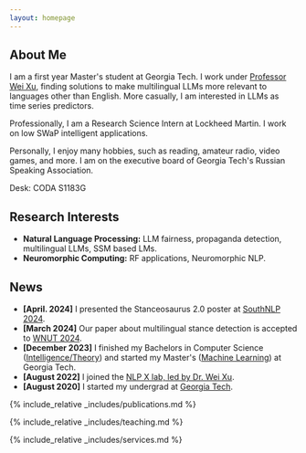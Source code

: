 ```yaml
---
layout: homepage
---
```


## About Me

I am a first year Master's student at Georgia Tech. I work under [Professor Wei Xu](https://cocoxu.github.io/), finding solutions to make multilingual LLMs more relevant to languages other than English. More casually, I am interested in LLMs as time series predictors.

Professionally, I am a Research Science Intern at Lockheed Martin. I work on low SWaP intelligent applications.

Personally, I enjoy many hobbies, such as reading, amateur radio, video games, and more. I am on the executive board of Georgia Tech's Russian Speaking Association.

Desk: CODA S1183G

## Research Interests

- **Natural Language Processing:** LLM fairness, propaganda detection, multilingual LLMs, SSM based LMs.
- **Neuromorphic Computing:** RF applications, Neuromorphic NLP.

## News

- **[April. 2024]** I presented the Stanceosaurus 2.0 poster at [SouthNLP 2024](https://southnlp.github.io/southnlp2024/). 
- **[March 2024]** Our paper about multilingual stance detection is accepted to [WNUT 2024](http://noisy-text.github.io/2024/).
- **[December 2023]** I finished my Bachelors in Computer Science ([Intelligence/Theory](https://catalog.gatech.edu/programs/theory-intelligence-computer-science-bs/)) and started my Master's ([Machine Learning](https://www.cc.gatech.edu/ms-computer-science-specializations)) at Georgia Tech.
- **[August 2022]** I joined the [NLP X lab, led by Dr. Wei Xu](https://cocoxu.github.io/).
- **[August 2020]** I started my undergrad at [Georgia Tech](https://www.gatech.edu/).

{% include_relative _includes/publications.md %}

{% include_relative _includes/teaching.md %}

{% include_relative _includes/services.md %}
